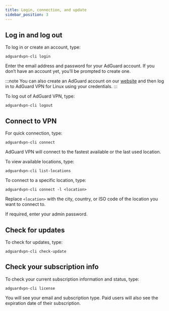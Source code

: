 ```yaml
---
title: Login, connection, and update
sidebar_position: 3
---
```


## Log in and log out

To log in or create an account, type:

    adguardvpn-cli login

Enter the email address and password for your AdGuard account. If you don’t have an account yet, you’ll be prompted to create one.

:::note
You can also create an AdGuard account on our [website](https://auth.adguardaccount.com/login.html) and then log in to AdGuard VPN for Linux using your credentials.
:::

To log out of AdGuard VPN, type:

    adguardvpn-cli logout

## Connect to VPN

For quick connection, type:

    adguardvpn-cli connect

AdGuard VPN will connect to the fastest available or the last used location.

To view available locations, type:

    adguardvpn-cli list-locations

To connect to a specific location, type:

    adguardvpn-cli connect -l <location>

Replace `<location>` with the city, country, or ISO code of the location you want to connect to.

If required, enter your admin password.

## Check for updates

To check for updates, type:

    adguardvpn-cli check-update

## Check your subscription info

To check your current subscription information and status, type:

    adguardvpn-cli license

You will see your email and subscription type. Paid users will also see the expiration date of their subscription.
